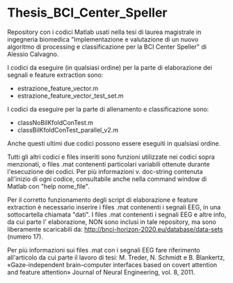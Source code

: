 # Thesis_BCI_Center_Speller
Repository con i codici Matlab usati nella tesi di laurea magistrale in ingegneria biomedica "Implementazione e valutazione di un nuovo algoritmo di processing e classificazione per la BCI Center Speller" di Alessio Calvagno.

I codici da eseguire (in qualsiasi ordine) per la parte di elaborazione dei segnali e feature extraction sono:
- estrazione_feature_vector.m
- estrazione_feature_vector_test_set.m 

I codici da eseguire per la parte di allenamento e classificazione sono:
- classNoBilKfoldConTest.m
- classBilKfoldConTest_parallel_v2.m

Anche questi ultimi due codici possono essere eseguiti in qualsiasi ordine.

Tutti gli altri codici e files inseriti sono funzioni utilizzate nei codici sopra menzionati, o files .mat contenenti particolari variabili ottenute durante l'esecuzione dei codici. Per più informazioni v. doc-string contenuta all'inizio di ogni codice, consultabile anche nella command window di Matlab con "help nome_file".

Per il corretto funzionamento degli script di elaborazione e feature extraction è necessario inserire i files .mat contenenti i segnali EEG, in una sottocartella chiamata "dati". I files .mat contenenti i segnali EEG e altre info, da cui parte l' elaborazione, NON sono inclusi in tale repository, ma sono liberamente scaricabili da: http://bnci-horizon-2020.eu/database/data-sets (numero 17). 

Per più informazioni sui files .mat con i segnali EEG fare riferimento all'articolo da cui parte il lavoro di tesi: 
M. Treder, N. Schmidt e B. Blankertz, «Gaze-independent brain–computer interfaces based on covert
attention and feature attention» Journal of Neural Engineering, vol. 8, 2011.
